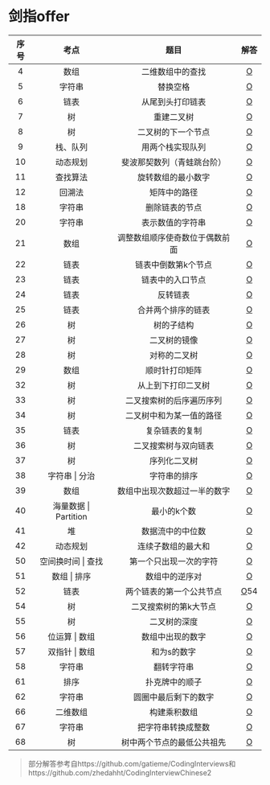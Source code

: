 # 剑指offer

| 序号 |         考点          |              题目              |                        解答                         |
| :--: | :-------------------: | :----------------------------: | :-------------------------------------------------: |
|  4   |         数组          |        二维数组中的查找        |           [O](剑指offer/4-数组的查找.md)            |
|  5   |        字符串         |            替换空格            |            [O](剑指offer/5-替换空格.md)             |
|  6   |         链表          |        从尾到头打印链表        |        [O](剑指offer/6-从尾到头打印链表.md)         |
|  7   |          树           |           重建二叉树           |           [O](剑指offer/7-重建二叉树.md)            |
|  8   |          树           |       二叉树的下一个节点       |       [O](剑指offer/8-二叉树的下一个节点.md)        |
|  9   |       栈、队列        |        用两个栈实现队列        |        [O](剑指offer/9-用两个栈实现队列.md)         |
|  10  |       动态规划        |   斐波那契数列（青蛙跳台阶）   |   [O](剑指offer/10-斐波那契数列（青蛙跳台阶）.md)   |
|  11  |       查找算法        |       旋转数组的最小数字       |       [O](剑指offer/11-旋转数组的最小数字.md)       |
|  12  |        回溯法         |          矩阵中的路径          |          [O](剑指offer/12-矩阵中的路径.md)          |
|  18  |        字符串         |         删除链表的节点         |         [O](剑指offer/18-删除链表的节点.md)         |
|  20  |        字符串         |        表示数值的字符串        |        [O](剑指offer/20-表示数值的字符串.md)        |
|  21  |         数组          | 调整数组顺序使奇数位于偶数前面 | [O](剑指offer/21-调整数组顺序使奇数位于偶数前面.md) |
|  22  |         链表          |      链表中倒数第k个节点       |      [O](剑指offer/22-链表中倒数第k个节点.md)       |
|  23  |         链表          |        链表中的入口节点        |        [O](剑指offer/23-链表中的入口节点.md)        |
|  24  |         链表          |            反转链表            |            [O](剑指offer/24-反转链表.md)            |
|  25  |         链表          |       合并两个排序的链表       |       [O](剑指offer/25-合并两个排序的链表.md)       |
|  26  |          树           |           树的子结构           |           [O](剑指offer/26-树的子结构.md)           |
|  27  |          树           |          二叉树的镜像          |          [O](剑指offer/27-二叉树的镜像.md)          |
|  28  |          树           |          对称的二叉树          |          [O](剑指offer/28-对称的二叉树.md)          |
|  29  |         数组          |         顺时针打印矩阵         |         [O](剑指offer/29-顺时针打印矩阵.md)         |
|  32  |          树           |       从上到下打印二叉树       |       [O](剑指offer/32-从上到下打印二叉树.md)       |
|  33  |          树           |    二叉搜索树的后序遍历序列    |    [O](剑指offer/33-二叉搜索树的后序遍历序列.md)    |
|  34  |          树           |    二叉树中和为某一值的路径    |    [O](剑指offer/34-二叉树中和为某一值的路径.md)    |
|  35  |         链表          |         复杂链表的复制         |         [O](剑指offer/35-复杂链表的复制.md)         |
|  36  |          树           |      二叉搜索树与双向链表      |      [O](剑指offer/36-二叉搜索树与双向链表.md)      |
|  37  |          树           |          序列化二叉树          |          [O](剑指offer/37-序列化二叉树.md)          |
|  38  |    字符串  \| 分治    |          字符串的排序          |          [O](剑指offer/38-字符串的排序.md)          |
|  39  |         数组          |  数组中出现次数超过一半的数字  |  [O](剑指offer/39-数组中出现次数超过一半的数字.md)  |
|  40  | 海量数据 \| Partition |          最小的k个数           |          [O](剑指offer/40-最小的k个数.md)           |
|  41  |          堆           |        数据流中的中位数        |        [O](剑指offer/41-数据流中的中位数.md)        |
|  42  |       动态规划        |       连续子数组的最大和       |       [O](剑指offer/42-连续子数组的最大和.md)       |
|  50  |  空间换时间 \| 查找   |     第一个只出现一次的字符     |     [O](剑指offer/50-第一个只出现一次的字符.md)     |
|  51  |     数组 \| 排序      |         数组中的逆序对         |         [O](剑指offer/51-数组中的逆序对.md)         |
|  52  |         链表          |    两个链表的第一个公共节点    |   [O](剑指offer/52-两个链表的第一个公共节点.md)54   |
|  54  |          树           |     二叉搜索树的第k大节点      |     [O](剑指offer/54-二叉搜索树的第k大节点.md)      |
|  55  |          树           |          二叉树的深度          |          [O](剑指offer/55-二叉树的深度.md)          |
|  56  |    位运算 \| 数组     |        数组中出现的数字        |        [O](剑指offer/56-数组中出现的数字.md)        |
|  57  |    双指针 \| 数组     |          和为s的数字           |          [O](剑指offer/57-和为s的数字.md)           |
|  58  |        字符串         |           翻转字符串           |           [O](剑指offer/58-翻转字符串.md)           |
|  61  |         排序          |         扑克牌中的顺子         |         [O](剑指offer/61-扑克牌中的顺子.md)         |
|  62  |        字符串         |      圆圈中最后剩下的数字      |      [O](剑指offer/62-圆圈中最后剩下的数字.md)      |
|  66  |       二维数组        |          构建乘积数组          |          [O](剑指offer/66-构建乘积数组.md)          |
|  67  |        字符串         |       把字符串转换成整数       |       [O](剑指offer/67-把字符串转换成整数.md)       |
|  68  |          树           |   树中两个节点的最低公共祖先   |   [O](剑指offer/68-树中两个节点的最低公共祖先.md)   |

> 部分解答参考自https://github.com/gatieme/CodingInterviews和https://github.com/zhedahht/CodingInterviewChinese2 

